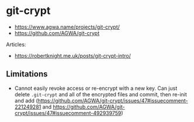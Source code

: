 # git-crypt

* <https://www.agwa.name/projects/git-crypt/>
* <https://github.com/AGWA/git-crypt>


Articles:

* <https://robertknight.me.uk/posts/git-crypt-intro/>

## Limitations

* Cannot easily revoke access or re-encrypt with a new key.  Can just delete `.git-crypt` and all of the encrypted files and commit, then re-init and add (<https://github.com/AGWA/git-crypt/issues/47#issuecomment-221249281> and https://github.com/AGWA/git-crypt/issues/47#issuecomment-492939759)
